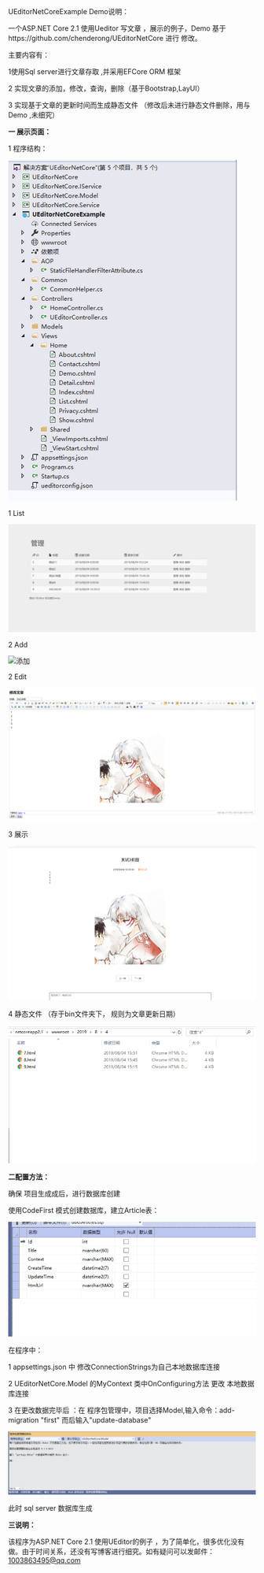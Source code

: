 UEditorNetCoreExample Demo说明：

 一个ASP.NET Core 2.1 使用Ueditor 写文章 ，展示的例子，Demo 基于https://github.com/chenderong/UEditorNetCore 进行 修改。

主要内容有：

1使用Sql server进行文章存取 ,并采用EFCore ORM 框架

2 实现文章的添加，修改，查询，删除（基于Bootstrap,LayUI）

3 实现基于文章的更新时间而生成静态文件 （修改后未进行静态文件删除，用与Demo ,未细究）

**一  展示页面：**

1 程序结构：



![程序结构](https://github.com/xingforever/Article-s-CURD-By-UEditor-/blob/master/img/1564904898485.png "程序结构")

1 List

![列表](https://github.com/xingforever/Article-s-CURD-By-UEditor-/blob/master/img/1564904862206.png "列表")

2 Add

![添加](https://github.com/xingforever/Article-s-CURD-By-UEditor-/blob/master/img/1564904944830.png "添加")

2 Edit

![编辑](https://github.com/xingforever/Article-s-CURD-By-UEditor-/blob/master/img/1564904973977.png "编辑")

3 展示

![展示](https://github.com/xingforever/Article-s-CURD-By-UEditor-/blob/master/img/1564905105811.png "展示")

4 静态文件 （存于bin文件夹下， 规则为文章更新日期）

![静态文件](https://github.com/xingforever/Article-s-CURD-By-UEditor-/blob/master/img/1564905200842.png "静态文件")

**二配置方法：**

确保 项目生成成后，进行数据库创建

使用CodeFirst 模式创建数据库，建立Article表：

![数据库表](https://github.com/xingforever/Article-s-CURD-By-UEditor-/blob/master/img/1564904202761.png "Article")

在程序中：

1 appsettings.json 中 修改ConnectionStrings为自己本地数据库连接

2 UEditorNetCore.Model 的MyContext 类中OnConfiguring方法 更改 本地数据库连接

 3 在更改数据完毕后 ：在 程序包管理中，项目选择Model,输入命令：add-migration "first" 而后输入"update-database"



![输入命令](https://github.com/xingforever/Article-s-CURD-By-UEditor-/blob/master/img/1564904405562.png "数据库生成")

此时 sql server 数据库生成

**三说明：**

该程序为ASP.NET Core 2.1 使用UEditor的例子 ，为了简单化，很多优化没有做。由于时间关系，还没有写博客进行细究。如有疑问可以发邮件：1003863495@qq.com